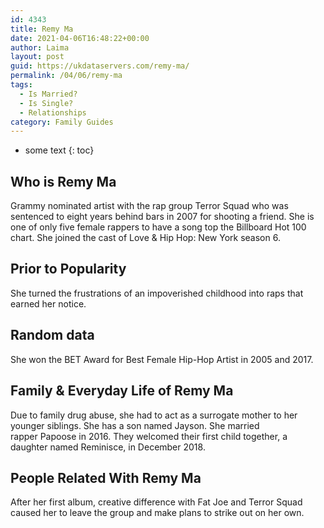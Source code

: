 ```yaml
---
id: 4343
title: Remy Ma
date: 2021-04-06T16:48:22+00:00
author: Laima
layout: post
guid: https://ukdataservers.com/remy-ma/
permalink: /04/06/remy-ma
tags:
  - Is Married?
  - Is Single?
  - Relationships
category: Family Guides
---
```


* some text
{: toc}


## Who is Remy Ma
                  
                  
                  
Grammy nominated artist with the rap group Terror Squad who was sentenced to eight years behind bars in 2007 for shooting a friend. She is one of only five female rappers to have a song top the Billboard Hot 100 chart. She joined the cast of Love & Hip Hop: New York season 6. 
                  
              
            
              
            
                
                
                
## Prior to Popularity
                  
                  
                  
She turned the frustrations of an impoverished childhood into raps that earned her notice. 
                  
              
            
              
            
                
                
                
## Random data
                  
                  
                  
She won the BET Award for Best Female Hip-Hop Artist in 2005 and 2017.
                  
              
            
              
            
                
                
                
## Family & Everyday Life of Remy Ma
                  
                  
                  
Due to family drug abuse, she had to act as a surrogate mother to her younger siblings. She has a son named Jayson. She married rapper Papoose in 2016. They welcomed their first child together, a daughter named Reminisce, in December 2018. 
                  
              
            
              
            
                
                
                
## People Related With Remy Ma
                  
                  
                  
After her first album, creative difference with Fat Joe and Terror Squad caused her to leave the group and make plans to strike out on her own. 
                  
              
            
              
            
                
              
            
              
              
            
            
              
            
          
          
          